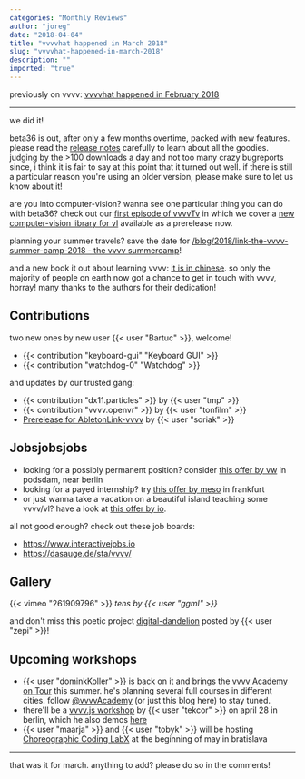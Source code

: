 ```yaml
---
categories: "Monthly Reviews"
author: "joreg"
date: "2018-04-04"
title: "vvvvhat happened in March 2018"
slug: "vvvvhat-happened-in-march-2018"
description: ""
imported: "true"
---
```



previously on vvvv: [vvvvhat happened in February 2018](/blog/2018/vvvvhat-happened-in-february-2018)

---

we did it!

beta36 is out, after only a few months overtime, packed with new features. please read the [release notes](/blog/2018/vvvv50beta36) carefully to learn about all the goodies. judging by the >100 downloads a day and not too many crazy bugreports since, i think it is fair to say at this point that it turned out well. if there is still a particular reason you're using an older version, please make sure to let us know about it!

are you into computer-vision? wanna see one particular thing you can do with beta36? check out our [first episode of vvvvTv](https://www.youtube.com/watch?v=4hPH5CokxwQ) in which we cover a [new computer-vision library for vl](/blog/2018/vl-opencv-is-in-da-house) available as a prerelease now.

planning your summer travels? save the date for [/blog/2018/link-the-vvvv-summer-camp-2018 - the vvvv summercamp](/blog/2018/link-the-vvvv-summer-camp-2018)!

and a new book it out about learning vvvv: [it is in chinese](https://detail.tmall.com/item.htm?spm=a220o.1000855.w4004-3921166541.12.3de8e1c8AjYVfz&id=566275442271). so only the majority of people on earth now got a chance to get in touch with vvvv, horray! many thanks to the authors for their dedication!

## Contributions
<!--{SPLIT()}-->
two new ones by new user {{< user "Bartuc" >}}, welcome!
* {{< contribution "keyboard-gui" "Keyboard GUI" >}}
* {{< contribution "watchdog-0" "Watchdog" >}}
<!--~~~-->
and updates by our trusted gang:
* {{< contribution "dx11.particles" >}} by {{< user "tmp" >}}
* {{< contribution "vvvv.openvr" >}} by {{< user "tonfilm" >}}
* [Prerelease for AbletonLink-vvvv](https://github.com/lukasIO/AbletonLink-vvvv/releases/tag/v0.2) by {{< user "soriak" >}} 
<!--{SPLIT}-->

## Jobsjobsjobs
* looking for a possibly permanent position? consider [this offer by vw](https://discourse.vvvv.org/t/job-creative-technologists-and-coders-at-vw-future-center-europe/16208) in podsdam, near berlin
* looking for a payed internship? try [this offer by meso](https://meso.design/en/articles/explorer-program-join-us-for-a-six-month-internship) in frankfurt
* or just wanna take a vacation on a beautiful island teaching some vvvv/vl? have a look at [this offer by io](https://discourse.vvvv.org/t/come-to-tenerife-and-give-a-vvvv-vl-workshop/16161).

all not good enough? check out these job boards:
* https://www.interactivejobs.io
* https://dasauge.de/sta/vvvv/

## Gallery
{{< vimeo "261909796" >}}
*tens by {{< user "ggml" >}}*

and don't miss this poetic project [digital-dandelion](/blog/digital-dandelion) posted by {{< user "zepi" >}}!

## Upcoming workshops
* {{< user "dominkKoller" >}} is back on it and brings the [vvvv Academy on Tour](/blog/2018/vvvv-academy-on-tour) this summer. he's planning several full courses in different cities. follow [@vvvvAcademy](https://twitter.com/vvvvAcademy) (or just this blog here) to stay tuned.
* there'll be a [vvvv.js workshop](/blog/2018/workshop-vvvv.js-advanced-rendering-for-web-and-mobile) by {{< user "tekcor" >}} on april 28 in berlin, which he also demos [here](https://www.youtube.com/watch?v=9u0HkXDJcnM)
* {{< user "maarja" >}} and {{< user "tobyk" >}} will be hosting [Choreographic Coding LabX](/blog/2018/workshop-choreographic-coding-labx) at the beginning of may in bratislava

---
that was it for march. anything to add? please do so in the comments!